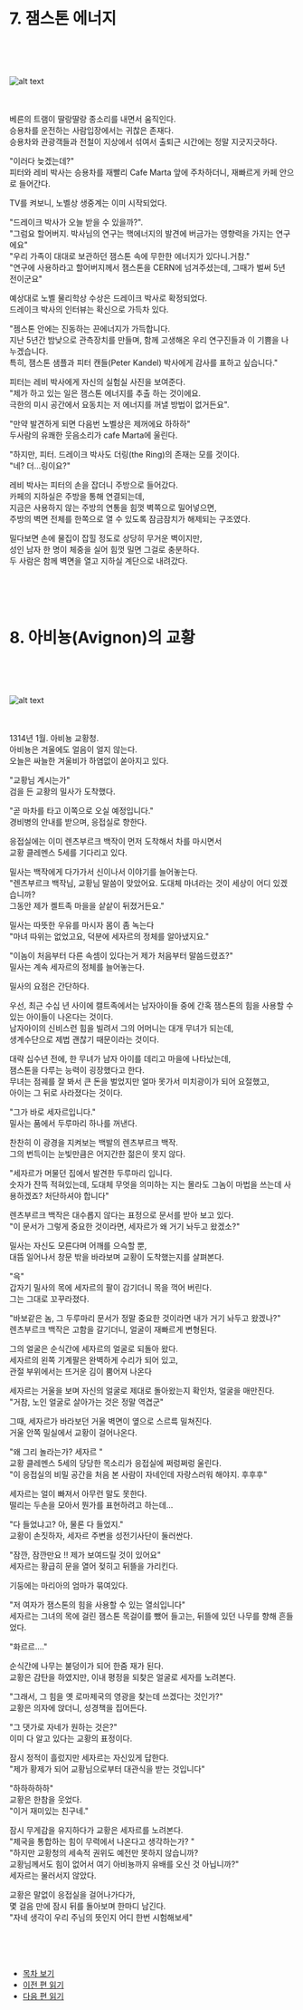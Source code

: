 # 7. 잼스톤 에너지 <br>
<br><br><br>

![alt text](/01_gemston/images/ch-01-03-Bern.png)
<br><br><br>

베른의 트램이 딸랑딸랑 종소리를 내면서 움직인다. <br>
승용차를 운전하는 사람입장에서는 귀찮은 존재다.  <br>
승용차와 관광객들과 전철이 지상에서 섞여서 출퇴근 시간에는 정말 지긋지긋하다.  <br>

"이러다 늦겠는데?" <br>
피터와 레비 박사는 승용차를 재빨리 Cafe Marta 앞에 주차하더니, 재빠르게 카페 안으로 들어간다. <br>

TV를 켜보니, 노벨상 생중계는 이미 시작되었다.  <br>

"드레이크 박사가 오늘 받을 수 있을까?".<br>
"그럼요 할어버지. 박사님의 연구는 핵에너지의 발견에 버금가는 영향력을 가지는 연구에요" <br>
"우리 가족이 대대로 보관하던 잼스톤 속에 무한한 에너지가 있다니.거참." <br>
"연구에 사용하라고 할어버지께서 잼스톤을 CERN에 넘겨주셨는데, 그때가 벌써 5년 전이군요" <br>

예상대로 노벨 물리학상 수상은 드레이크 박사로 확정되었다. <br>
드레이크 박사의 인터뷰는 확신으로 가득차 있다.  <br>

"젬스톤 안에는 진동하는 끈에너지가 가득합니다. <br>
지난 5년간 밤낮으로 관측장치를 만들며, 함께 고생해온 우리 연구진들과 이 기쁨을 나누겠습니다. <br>
특히, 잼스톤 샘플과  피터 캔들(Peter Kandel) 박사에게 감사를 표하고 싶습니다." <br>

피터는 레비 박사에게 자신의 실험실 사진을 보여준다.  <br>
"제가 하고 있는 일은 잼스톤 에너지를 추출 하는 것이에요. <br>
극한의 미시 공간에서 요동치는 저 에너지를 꺼낼 방법이 없거든요".<br>

"만약 발견하게 되면 다음번 노벨상은 제꺼에요 하하하"  <br>
두사람의 유쾌한 웃음소리가 cafe Marta에 울린다.  <br>

"하지만, 피터. 드레이크 박사도 더링(the Ring)의 존재는 모를 것이다. <br>
"네? 더...링이요?" <br>

레비 박사는 피터의 손을 잡더니 주방으로 들어갔다. <br>
카페의 지하실은 주방을 통해 연결되는데, <br>
지금은 사용하지 않는 주방의 연통을 힘껏 벽쪽으로 밀어넣으면, <br>
주방의 벽면 전체를 한쪽으로 열 수 있도록 잠금잠치가 해제되는 구조였다. <br>

밀다보면 손에 물집이 잡힐 정도로 상당히 무거운 벽이지만,<br> 
성인 남자 한 명이 체중을 실어 힘껏 밀면 그걸로 충분하다. <br>
두 사람은 함께 벽면을 열고 지하실 계단으로 내려갔다. <br>

<br><br><br>

# 8. 아비뇽(Avignon)의 교황 <br>
<br><br><br>

![alt text](/01_gemston/images/ch-01-03-Agvignon.webp)
<br><br><br>

1314년 1월. 아비뇽 교황청.<br>
아비뇽은 겨울에도 얼음이 얼지 않는다. <br>
오늘은 싸늘한 겨울비가 하염없이 쏟아지고 있다. <br>

"교황님 계시는가"<br>
검을 든 교황의 밀사가 도착했다.<br>

"곧 마차를 타고 이쪽으로 오실 예정입니다."<br>
경비병의 안내를 받으며, 응접실로 향한다.<br>

응접실에는 이미 렌츠부르크 백작이 먼저 도착해서 차를 마시면서<br>
교황 클레멘스 5세를 기다리고 있다.<br>

밀사는 백작에게 다가가서 신이나서 이야기를 늘어놓는다. <br>
"렌츠부르크 백작님, 교황님 말씀이 맞았어요. 도대체 마녀라는 것이 세상이 어디 있겠습니까? <br>
그동안 제가 켈트족 마을을 샅샅이 뒤졌거든요."<br>

밀사는 따뜻한 우유를 마시자 몸이 좀 녹는다<br>
"마녀 따위는 없었고요, 덕분에 세자르의 정체를 알아냈지요." <br>

"이놈이 처음부터 다른 속셈이 있다는거 제가 처음부터 말씀드렸죠?"<br>
밀사는 계속 세자르의 정체를 늘어놓는다.<br>

밀사의 요점은 간단하다.<br>

우선, 최근 수십 년 사이에 캘트족에서는 남자아이들 중에 간혹 잼스톤의 힘을 사용할 수 있는 아이들이 나온다는 것이다. <br>
남자아이의 신비스런 힘을 빌려서 그의 어머니는 대개 무녀가 되는데, <br>
생계수단으로 제법 괜찮기 때문이라는 것이다.<br>

대략 십수년 전에, 한 무녀가 남자 아이를 데리고 마을에 나타났는데, <br>
잼스톤을 다루는 능력이 굉장했다고 한다. <br>
무녀는 점궤를 잘 봐서 큰 돈을 벌었지만 얼마 못가서 미치광이가 되어 요절했고, <br>
아이는 그 뒤로 사라졌다는 것이다.<br>

"그가 바로 세자르입니다." <br>
밀사는 품에서 두루마리 하나를 꺼낸다. <br>

찬찬히 이 광경을 지켜보는 백발의 렌츠부르크 백작.<br>
그의 번득이는 눈빛만큼은 어지간한 젊은이 못지 않다.<br>

"세자르가 머물던 집에서 발견한 두루마리 입니다. <br>
숫자가 잔뜩 적혀있는데, 도대체 무엇을 의미하는 지는 몰라도 그놈이 마법을 쓰는데 사용하겠죠? 처단하셔야 합니다"  <br>

렌츠부르크 백작은 대수롭지 않다는 표정으로 문서를 받아 보고 있다. <br>
"이 문서가 그렇게 중요한 것이라면, 세자르가 왜 거기 놔두고 왔겠소?" <br>

밀사는 자신도 모른다며 어깨를 으슥할 뿐, <br>
대뜸 일어나서 창문 밖을 바라보며 교황이 도착했는지를 살펴본다. <br>

"윽" <br>
갑자기 밀사의 목에 세자르의 팔이 감기더니 목을 꺽어 버린다.  <br>
그는 그대로 꼬꾸라졌다. <br>

"바보같은 놈, 그 두루마리 문서가 정말 중요한 것이라면 내가 거기 놔두고 왔겠나?" <br>
렌츠부르크 백작은 고함을 갈기더니, 얼굴이 재빠르게 변형된다. <br>

그의 얼굴은 순식간에 세자르의 얼굴로 되돌아 왔다. <br>
세자르의 왼쪽 기계팔은 완벽하게 수리가 되어 있고, <br>
관절 부위에서는 뜨거운 김이 뿜어져 나온다<br>

세자르는 거울을 보며 자신의 얼굴로 제대로 돌아왔는지 확인차, 얼굴을 매만진다. <br>
"거참, 노인 얼굴로 살아가는 것은 정말 역겹군" <br>

그때, 세자르가 바라보던 거울 벽면이 옆으로 스르륵 밀쳐진다. <br>
거울 안쪽 밀실에서 교황이 걸어나온다. <br>

"왜 그리 놀라는가? 세자르 " <br>
교황 클레멘스 5세의 당당한 목소리가 응접실에 쩌렁쩌렁 울린다. <br>
"이 응접실의 비밀 공간을 처음 본 사람이 자네인데 자랑스러워 해야지. 후후후" <br>

세자르는 얼이 빠져서 아무런 말도 못한다. <br>
떨리는 두손을 모아서 뭔가를 표현하려고 하는데... <br>

"다 들었냐고? 아, 물론 다 들었지." <br>
교황이 손짓하자, 세자르 주변을 성전기사단이 둘러싼다. <br>

"잠깐, 잠깐만요 !! 제가 보여드릴 것이 있어요" <br>
세자르는 황급히 문을 열어 젖히고 뒤뜰을 가리킨다. <br>

기둥에는 마리아의 엄마가 묶여있다. <br>

"저 여자가 잼스톤의 힘을 사용할 수 있는 열쇠입니다" <br>
세자르는 그녀의 목에 걸린 잼스톤 목걸이를 뺐어 들고는, 뒤뜰에 있던 나무를 향해 흔들었다. <br>

"화르르...." <br>

순식간에 나무는 불덩이가 되어 한줌 재가 된다. <br>
교황은 감탄을 하였지만, 이내 평정을 되찾은 얼굴로 세자를 노려본다. <br>

"그래서, 그 힘을 옛 로마제국의 영광을 찾는데 쓰겠다는 것인가?" <br>
교황은 의자에 앉더니, 성경책을 집어든다. <br>

"그 댓가로 자네가 원하는 것은?" <br>
이미 다 알고 있다는 교황의 표정이다. <br>

잠시 정적이 흘렀지만 세자르는 자신있게 답한다. <br>
"제가 황제가 되어 교황님으로부터 대관식을 받는 것입니다" <br>

"하하하하하" <br>
교황은 한참을 웃었다. <br>
"이거 재미있는 친구네." <br>

잠시 무게감을 유지하다가 교황은 세자르를 노려본다. <br>
"제국을 통합하는 힘이 무력에서 나온다고 생각하는가? " <br>
"하지만 교황청의 세속적 권위도 예전만 못하지 않습니까? <br>
교황님께서도 힘이 없어서 여기 아비뇽까지 유배를 오신 것 아닙니까?" <br>
세자르는 물러서지 않았다. <br>

교황은 말없이 응접실을 걸어나가다가, <br> 
몇 걸음 만에 잠시 뒤를 돌아보며 한마디 남긴다. <br>
"자네 생각이 우리 주님의 뜻인지 어디 한번 시험해보세" <br>


<br><br><br>

* [목차 보기](content_kr.md) <br>
* [이전 편 읽기](/01_gemston/KR/1-02_(KR)cesar_2.md)
* [다음 편 읽기](/01_gemston/KR/1-03_(KR)Avignon_2.md)